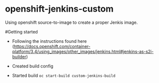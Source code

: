 # openshift-jenkins-custom
Using openshift source-to-image to create a proper Jenkis image.

#Getting started

- Following the instructions found here (https://docs.openshift.com/container-platform/3.4/using_images/other_images/jenkins.html#jenkins-as-s2i-builder)

- Created build config

- Started build `oc start-build custom-jenkins-build`